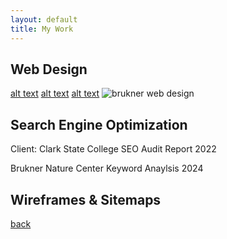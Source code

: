 ```yaml
---
layout: default
title: My Work
---
```


## Web Design
[alt text](img/bruknerpagelg.png) [alt text](image_url) [alt text](image_url)
<img src="img/bruknerpagelg.png" alt="brukner web design"> 

## Search Engine Optimization

Client: Clark State College 
SEO Audit Report 2022

Brukner Nature Center
Keyword Anaylsis 2024

## Wireframes & Sitemaps 

[back](./)
